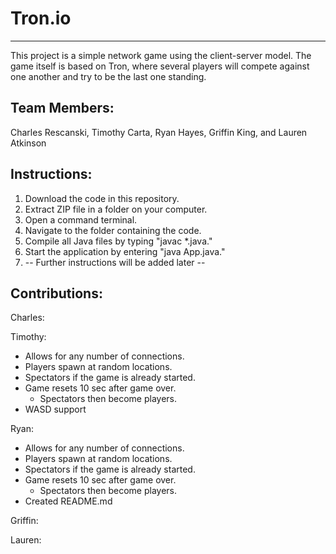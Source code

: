 # Tron.io

---

This project is a simple network game using the client-server model.
The game itself is based on Tron, where several players will compete
against one another and try to be the last one standing.

## Team Members:

Charles Rescanski, Timothy Carta, Ryan Hayes, Griffin King, and Lauren Atkinson

## Instructions:

1. Download the code in this repository.
2. Extract ZIP file in a folder on your computer.
3. Open a command terminal.
4. Navigate to the folder containing the code.
5. Compile all Java files by typing "javac \*.java."
6. Start the application by entering "java App.java."
7. -- Further instructions will be added later --

## Contributions:

Charles:

Timothy:
* Allows for any number of connections.
* Players spawn at random locations.
* Spectators if the game is already started.
* Game resets 10 sec after game over.
  * Spectators then become players.
* WASD support

Ryan: 
* Allows for any number of connections.
* Players spawn at random locations.
* Spectators if the game is already started.
* Game resets 10 sec after game over.
  * Spectators then become players.
* Created README.md

Griffin:

Lauren:
